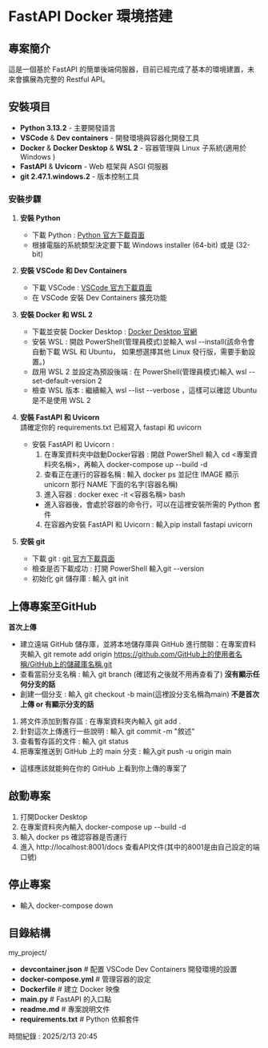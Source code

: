 # FastAPI Docker 環境搭建

## 專案簡介
這是一個基於 FastAPI 的簡單後端伺服器，目前已經完成了基本的環境建置，未來會擴展為完整的 Restful API。

## 安裝項目
- **Python 3.13.2** - 主要開發語言
- **VSCode** & **Dev containers** - 開發環境與容器化開發工具
- **Docker** & **Docker Desktop** & **WSL 2** - 容器管理與 Linux 子系統(適用於 Windows )
- **FastAPI** & **Uvicorn** - Web 框架與 ASGI 伺服器
- **git 2.47.1.windows.2** - 版本控制工具

### 安裝步驟
1. **安裝 Python**  
   - 下載 Python : [Python 官方下載頁面](https://www.python.org/downloads/windows/) 
   - 根據電腦的系統類型決定要下載 Windows installer (64-bit) 或是 (32-bit)  

2. **安裝 VSCode 和 Dev Containers**  
   - 下載 VSCode : [VSCode 官方下載頁面](https://code.visualstudio.com/download)  
   - 在 VSCode 安裝 Dev Containers 擴充功能  

4. **安裝 Docker 和 WSL 2**  
   - 下載並安裝 Docker Desktop : [Docker Desktop 官網](https://www.docker.com/products/docker-desktop/)  
   - 安裝 WSL : 開啟 PowerShell(管理員模式)並輸入 wsl --install(該命令會自動下載 WSL 和 Ubuntu，
     如果想選擇其他 Linux 發行版，需要手動設置。)
   - 啟用 WSL 2 並設定為預設後端 : 在 PowerShell(管理員模式)輸入 wsl --set-default-version 2
   - 檢查 WSL 版本 : 繼續輸入 wsl --list --verbose ，這樣可以確認 Ubuntu 是不是使用 WSL 2                              

5. **安裝 FastAPI 和 Uvicorn**  
   請確定你的 requirements.txt 已經寫入 fastapi 和 uvicorn
   - 安裝 FastAPI 和 Uvicorn : 
       1. 在專案資料夾中啟動Docker容器 : 開啟 PowerShell 輸入 cd <專案資料夾名稱>，再輸入 docker-compose up --build -d
       2. 查看正在運行的容器名稱 : 輸入 docker ps 並記住 IMAGE 顯示 unicorn 那行 NAME 下面的名字(容器名稱)
       3. 進入容器 : docker exec -it <容器名稱> bash
       - 進入容器後，會處於容器的命令行，可以在這裡安裝所需的 Python 套件
       4. 在容器內安裝 FastAPI 和 Uvicorn : 輸入pip install fastapi uvicorn

6. **安裝 git**
   - 下載 git : [git 官方下載頁面](https://git-scm.com/downloads) 
   - 檢查是否下載成功 : 打開 PowerShell 輸入git --version
   - 初始化 git 儲存庫 : 輸入 git init

## 上傳專案至GitHub
   **首次上傳**
   - 建立遠端 GitHub 儲存庫，並將本地儲存庫與 GitHub 進行關聯：在專案資料夾輸入 
     git remote add origin https://github.com/GitHub上的使用者名稱/GitHub上的儲藏庫名稱.git
   - 查看當前分支名稱 : 輸入 git branch (確認有之後就不用再查看了)
   **沒有顯示任何分支的話**
   - 創建一個分支 : 輸入 git checkout -b main(這裡設分支名稱為main)
   **不是首次上傳 or 有顯示分支的話**
   1. 將文件添加到暫存區 : 在專案資料夾內輸入 git add .
   2. 針對這次上傳進行一些說明 : 輸入 git commit -m "敘述"
   3. 查看暫存區的文件 : 輸入 git status
   4. 把專案推送到 GitHub 上的 main 分支 : 輸入git push -u origin main
   - 這樣應該就能夠在你的 GitHub 上看到你上傳的專案了

## 啟動專案
1. 打開Docker Desktop
2. 在專案資料夾內輸入 docker-compose up --build -d
3. 輸入 docker ps 確認容器是否運行
4. 進入 http://localhost:8001/docs 查看API文件(其中的8001是由自己設定的端口號)

## 停止專案
- 輸入 docker-compose down

## 目錄結構
my_project/
- **devcontainer.json**  # 配置 VSCode Dev Containers 開發環境的設置
- **docker-compose.yml** # 管理容器的設定
- **Dockerfile** # 建立 Docker 映像
- **main.py** # FastAPI 的入口點
- **readme.md** # 專案說明文件
- **requirements.txt** # Python 依賴套件

時間紀錄 : 2025/2/13 20:45